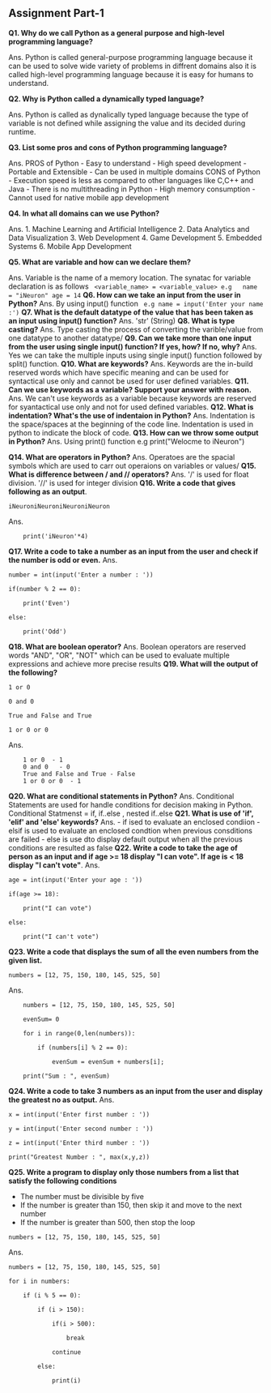 ## Assignment Part-1
**Q1. Why do we call Python as a general purpose and high-level programming language?**

Ans. Python is called general-purpose programming language because it can be used to solve wide variety of problems in diffrent domains also it is called high-level programming language because it is easy for humans to understand.

**Q2. Why is Python called a dynamically typed language?**

Ans. Python is called as dynalically typed language because the type of variable is not defined while assigning the value and its decided during runtime.

**Q3. List some pros and cons of Python programming language?**

Ans. PROS of Python
        -  Easy to understand
        -  High speed development
        -  Portable and Extensible
        -  Can be used in multiple domains
     CONS of Python
        - Execution speed is less as compared to other languages like C,C++ and Java
        - There is no multithreading in Python
        - High memory consumption
        - Cannot used for native mobile app development

**Q4. In what all domains can we use Python?**

Ans. 1. Machine Learning and Artificial Intelligence
     2. Data Analytics and Data Visualization
     3. Web Development
     4. Game Development
     5. Embedded Systems
     6. Mobile App Development

**Q5. What are variable and how can we declare them?**

Ans. Variable is the name of a memory location. The synatac for variable declaration is as follows
     ``` <variable_name> = <variable_value>
    e.g   name = "iNeuron"
          age = 14```
**Q6. How can we take an input from the user in Python?**
Ans. By using input() function
   ``` e.g name = input('Enter your name :')```
**Q7. What is the default datatype of the value that has been taken as an input using input() function?**
Ans. 'str' (String)
**Q8. What is type casting?**
Ans. Type casting the process of converting the varible/value from one datatype to another datatype/
**Q9. Can we take more than one input from the user using single input() function? If yes, how? If no, why?**
Ans. Yes we can take the multiple inputs using single input() function followed by split() function.
**Q10. What are keywords?**
Ans. Keywords are the in-build  reserved words which have specific meaning and can be used for syntactical use only and cannot be used for user defined variables.
**Q11. Can we use keywords as a variable? Support your answer with reason.**
Ans. We can't use keywords as a variable because keywords are reserved for syantactical use only and not for used defined variables.
**Q12. What is indentation? What's the use of indentaion in Python?**
Ans. Indentation is the space/spaces at the beginning of the code line. Indentation is used in python to indicate the block of code.
**Q13. How can we throw some output in Python?**
Ans. Using print() function
   e.g print("Welocme to iNeuron")
   
   
**Q14. What are operators in Python?**
Ans. Operatoes are the spacial symbols which are used to carr out operaions on variables or values/
**Q15. What is difference between / and // operators?**
Ans.  '/' is used for float division. '//' is used for integer division
**Q16. Write a code that gives following as an output**.
```
iNeuroniNeuroniNeuroniNeuron
```
Ans.     
         
        
        print('iNeuron'*4)
        
        
**Q17. Write a code to take a number as an input from the user and check if the number is odd or even.**
Ans.    
    
    
    number = int(input('Enter a number : '))
    
    if(number % 2 == 0):
    
        print('Even')
        
    else:
    
        print('Odd')
        
    
**Q18. What are boolean operator?**
Ans. Boolean operators are reserved words "AND", "OR", "NOT" which can be used to evaluate multiple expressions and achieve more precise results
**Q19. What will the output of the following?**
```
1 or 0

0 and 0

True and False and True

1 or 0 or 0
```
Ans.    
         
        
        1 or 0  - 1
        0 and 0   - 0
        True and False and True - False
        1 or 0 or 0  - 1
        
**Q20. What are conditional statements in Python?**
Ans. Conditional Statements are used for handle conditions for decision making in Python. 
     Conditional Statmenst = if, if..else , nested if..else 
**Q21. What is use of 'if', 'elif' and 'else' keywords?**
Ans. - if ised to evaluate an enclosed condiion
     - elsif is used to evaluate an enclosed condtion when previous consditions are failed
     - else is use dto display default output when all the previous conditions are resulted as false
**Q22. Write a code to take the age of person as an input and if age >= 18 display "I can vote". If age is < 18 display "I can't vote"**.
Ans.
    
    age = int(input('Enter your age : '))
    
    if(age >= 18):
    
        print("I can vote")
        
    else:
    
        print("I can't vote")
        
    
**Q23. Write a code that displays the sum of all the even numbers from the given list.**
```
numbers = [12, 75, 150, 180, 145, 525, 50]
```
Ans. 
        
        numbers = [12, 75, 150, 180, 145, 525, 50]
        
        evenSum= 0
        
        for i in range(0,len(numbers)):
        
            if (numbers[i] % 2 == 0):
            
                evenSum = evenSum + numbers[i];
                
        print("Sum : ", evenSum)
        
        
        
        
**Q24. Write a code to take 3 numbers as an input from the user and display the greatest no as output.**
Ans. 
    
    x = int(input('Enter first number : '))
    
    y = int(input('Enter second number : '))
    
    z = int(input('Enter third number : '))
    
    print("Greatest Number : ", max(x,y,z))
    
    
    
    
**Q25. Write a program to display only those numbers from a list that satisfy the following conditions**
- The number must be divisible by five
- If the number is greater than 150, then skip it and move to the next number
- If the number is greater than 500, then stop the loop
```
numbers = [12, 75, 150, 180, 145, 525, 50]
```
Ans.
    
    numbers = [12, 75, 150, 180, 145, 525, 50]
    
    for i in numbers:
    
        if (i % 5 == 0):
        
            if (i > 150):
            
                if(i > 500):
                
                    break
                    
                continue
                
            else:
            
                print(i)
     
